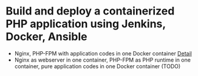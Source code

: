 # Build and deploy a containerized PHP application using Jenkins, Docker, Ansible

- Nginx, PHP-FPM with application codes in one Docker container [Detail](nginx-fpm-as-one/README.md)
- Nginx as webserver in one container, PHP-FPM as PHP runtime in one container, pure application codes in one Docker container (TODO)

